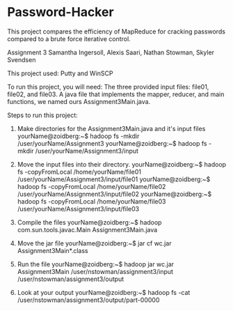 # Password-Hacker
This project compares the efficiency of MapReduce for cracking passwords compared to a brute force iterative control.


Assignment 3
Samantha Ingersoll, Alexis Saari, Nathan Stowman, Skyler Svendsen

This project used:
Putty and WinSCP

To run this project, you will need:
The three provided input files: file01, file02, and file03.
A java file that implements the mapper, reducer, and main functions, we named ours Assignment3Main.java.

Steps to run this project:
1) Make directories for the Assignment3Main.java and it's input files
	yourName@zoidberg:~$ hadoop fs -mkdir /user/yourName/Assignment3
	yourName@zoidberg:~$ hadoop fs -mkdir /user/yourName/Assignment3/input	
2) Move the input files into their directory.
	yourName@zoidberg:~$ hadoop fs -copyFromLocal /home/yourName/file01 /user/yourName/Assignment3/input/file01
	yourName@zoidberg:~$ hadoop fs -copyFromLocal /home/yourName/file02 /user/yourName/Assignment3/input/file02
	yourName@zoidberg:~$ hadoop fs -copyFromLocal /home/yourName/file03 /user/yourName/Assignment3/input/file03
3) Compile the files
	yourName@zoidberg:~$ hadoop com.sun.tools.javac.Main Assignment3Main.java
4) Move the jar file
	yourName@zoidberg:~$ jar cf wc.jar Assignment3Main*.class
5) Run the file
	yourName@zoidberg:~$ hadoop jar wc.jar Assignment3Main /user/nstowman/assignment3/input /user/nstowman/assignment3/output
6) Look at your output
	yourName@zoidberg:~$ hadoop fs -cat /user/nstowman/assignment3/output/part-00000